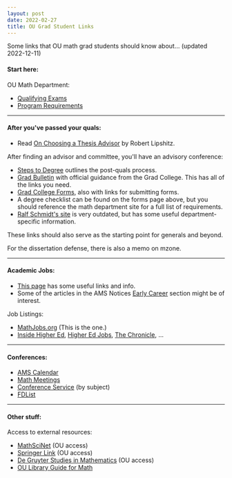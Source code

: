 ```yaml
---
layout: post
date: 2022-02-27
title: OU Grad Student Links
---
```


Some links that OU math grad students should know about... (updated 2022-12-11)

#### Start here:

OU Math Department:
* [Qualifying Exams](https://math.ou.edu/graduate/quals)
* [Program Requirements](https://math.ou.edu/graduate/grad_rules)

---

#### After you've passed your quals:
* Read [On Choosing a Thesis Advisor](https://www.ams.org/journals/notices/201902/rnoti-p191.pdf) by Robert Lipshitz.

After finding an advisor and committee, you'll have an advisory conference:
* [Steps to Degree](https://www.ou.edu/gradcollege/forms-and-policies/steps-to-degree) outlines the post-quals process.
* [Grad Bulletin](https://www.ou.edu/gradcollege/forms-and-policies/graduate-college-bulletin) with official guidance from the Grad College. This has all of the links you need.
* [Grad College Forms](https://www.ou.edu/gradcollege/forms-and-policies/forms), also with links for submitting forms.
* A degree checklist can be found on the forms page above, but you should reference the math department site for a full list of requirements.
* [Ralf Schmidt's site](http://www2.math.ou.edu/~rschmidt/grad/procedures.html) is very outdated, but has some useful department-specific information.

These links should also serve as the starting point for generals and beyond.

For the dissertation defense, there is also a memo on mzone.

---

#### Academic Jobs:
* [This page](https://math.duke.edu/graduate/applying-for-jobs) has some useful links and info.
* Some of the articles in the AMS Notices [Early Career](https://www.ams.org/cgi-bin/notices/amsnotices.pl?article_id=career&article_type=gallery&gallery_type=career) section might be of interest.

Job Listings:
* [MathJobs.org](https://www.mathjobs.org/jobs) (This is the one.)
* [Inside Higher Ed](https://careers.insidehighered.com/), [Higher Ed Jobs](https://www.higheredjobs.com/faculty/), [The Chronicle](https://jobs.chronicle.com/), ...

---

#### Conferences:
* [AMS Calendar](https://www.ams.org/meetings/calendar/mathcal)
* [Math Meetings](https://mathmeetings.net/)
* [Conference Service](https://conference-service.com/conferences/algebra.html) (by subject)
* [FDList](https://fdlist.math.uni-bielefeld.de/t/welcome-to-fdlist/21)

---

#### Other stuff:

Access to external resources:
* [MathSciNet](https://mathscinet-ams-org.ezproxy.lib.ou.edu/mathscinet/index.html) (OU access)
* [Springer Link](https://link-springer-com.ezproxy.lib.ou.edu/) (OU access)
* [De Gruyter Studies in Mathematics](https://www-degruyter-com.ezproxy.lib.ou.edu/serial/gstm-b/html#volumes) (OU access)
* [OU Library Guide for Math](https://guides.ou.edu/math)

